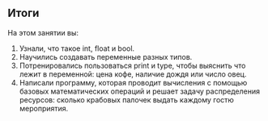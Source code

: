 ## Итоги

На этом занятии вы:

1.  Узнали, что такое int, float и bool.
2.  Научились создавать переменные разных типов.
3.  Потренировались пользоваться print и type, чтобы выяснить что лежит в переменной: цена кофе, наличие дождя или число овец.
4.  Написали программу, которая проводит вычисления с помощью базовых математических операций и решает задачу распределения ресурсов: сколько крабовых палочек выдать каждому гостю мероприятия.
